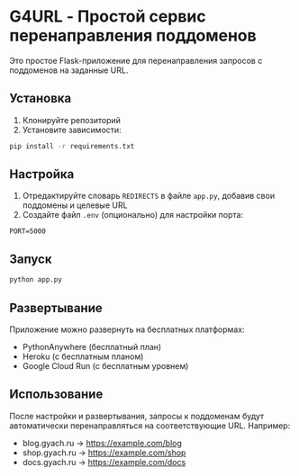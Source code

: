 # G4URL - Простой сервис перенаправления поддоменов

Это простое Flask-приложение для перенаправления запросов с поддоменов на заданные URL.

## Установка

1. Клонируйте репозиторий
2. Установите зависимости:
```bash
pip install -r requirements.txt
```

## Настройка

1. Отредактируйте словарь `REDIRECTS` в файле `app.py`, добавив свои поддомены и целевые URL
2. Создайте файл `.env` (опционально) для настройки порта:
```
PORT=5000
```

## Запуск

```bash
python app.py
```

## Развертывание

Приложение можно развернуть на бесплатных платформах:
- PythonAnywhere (бесплатный план)
- Heroku (с бесплатным планом)
- Google Cloud Run (с бесплатным уровнем)

## Использование

После настройки и развертывания, запросы к поддоменам будут автоматически перенаправляться на соответствующие URL. Например:
- blog.gyach.ru -> https://example.com/blog
- shop.gyach.ru -> https://example.com/shop
- docs.gyach.ru -> https://example.com/docs 
